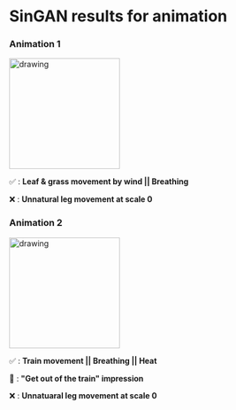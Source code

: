 # SinGAN results for animation

### Animation 1
<img src="../main/animation1/original.jpeg" alt="drawing" width="200"/>

:white_check_mark:  : **Leaf & grass movement by wind  ||  Breathing**

:x: : **Unnatural leg movement at scale 0**

### Animation 2
<img src="../main/animation2/original.jpeg" alt="drawing" width="200"/>

:white_check_mark:  : **Train movement ||  Breathing || Heat**

:large_orange_diamond: : **"Get out of the train" impression**

:x: : **Unnatuaral leg movement at scale 0**
